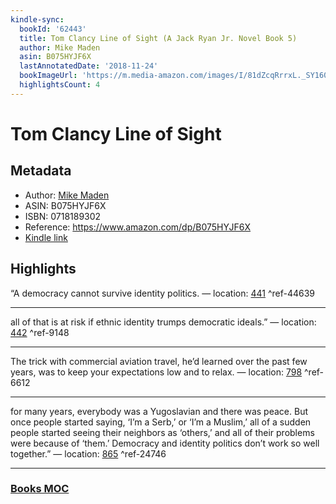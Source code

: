 ```yaml
---
kindle-sync:
  bookId: '62443'
  title: Tom Clancy Line of Sight (A Jack Ryan Jr. Novel Book 5)
  author: Mike Maden
  asin: B075HYJF6X
  lastAnnotatedDate: '2018-11-24'
  bookImageUrl: 'https://m.media-amazon.com/images/I/81dZcqRrrxL._SY160.jpg'
  highlightsCount: 4
---
```

# Tom Clancy Line of Sight
## Metadata
* Author: [Mike Maden](https://www.amazon.comundefined)
* ASIN: B075HYJF6X
* ISBN: 0718189302
* Reference: https://www.amazon.com/dp/B075HYJF6X
* [Kindle link](kindle://book?action=open&asin=B075HYJF6X)

## Highlights
“A democracy cannot survive identity politics. — location: [441](kindle://book?action=open&asin=B075HYJF6X&location=441) ^ref-44639

---
all of that is at risk if ethnic identity trumps democratic ideals.” — location: [442](kindle://book?action=open&asin=B075HYJF6X&location=442) ^ref-9148

---
The trick with commercial aviation travel, he’d learned over the past few years, was to keep your expectations low and to relax. — location: [798](kindle://book?action=open&asin=B075HYJF6X&location=798) ^ref-6612

---
for many years, everybody was a Yugoslavian and there was peace. But once people started saying, ‘I’m a Serb,’ or ‘I’m a Muslim,’ all of a sudden people started seeing their neighbors as ‘others,’ and all of their problems were because of ‘them.’ Democracy and identity politics don’t work so well together.” — location: [865](kindle://book?action=open&asin=B075HYJF6X&location=865) ^ref-24746

---
### [Books MOC](Books%20MOC.md)